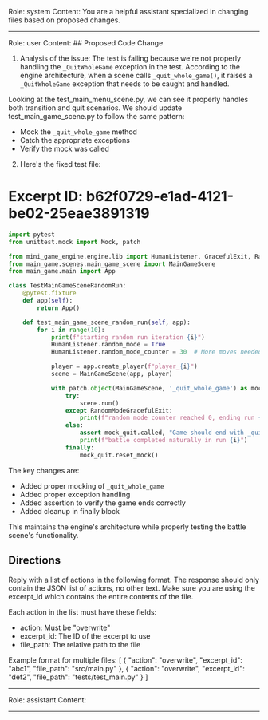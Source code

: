 Role: system
Content: You are a helpful assistant specialized in changing files based on proposed changes.
__________________
Role: user
Content: ## Proposed Code Change
1. Analysis of the issue:
The test is failing because we're not properly handling the `_QuitWholeGame` exception in the test. According to the engine architecture, when a scene calls `_quit_whole_game()`, it raises a `_QuitWholeGame` exception that needs to be caught and handled.

Looking at the test_main_menu_scene.py, we can see it properly handles both transition and quit scenarios. We should update test_main_game_scene.py to follow the same pattern:
- Mock the `_quit_whole_game` method
- Catch the appropriate exceptions
- Verify the mock was called

2. Here's the fixed test file:

# Excerpt ID: b62f0729-e1ad-4121-be02-25eae3891319
```python main_game/tests/test_main_game_scene.py
import pytest
from unittest.mock import Mock, patch

from mini_game_engine.engine.lib import HumanListener, GracefulExit, RandomModeGracefulExit
from main_game.scenes.main_game_scene import MainGameScene
from main_game.main import App

class TestMainGameSceneRandomRun:
    @pytest.fixture
    def app(self):
        return App()

    def test_main_game_scene_random_run(self, app):
        for i in range(10):
            print(f"starting random run iteration {i}")
            HumanListener.random_mode = True
            HumanListener.random_mode_counter = 30  # More moves needed for battle scene

            player = app.create_player(f"player_{i}")
            scene = MainGameScene(app, player)

            with patch.object(MainGameScene, '_quit_whole_game') as mock_quit:
                try:
                    scene.run()
                except RandomModeGracefulExit:
                    print(f"random mode counter reached 0, ending run {i}")
                else:
                    assert mock_quit.called, "Game should end with _quit_whole_game being called"
                    print(f"battle completed naturally in run {i}")
                finally:
                    mock_quit.reset_mock()
```

The key changes are:
- Added proper mocking of `_quit_whole_game`
- Added proper exception handling
- Added assertion to verify the game ends correctly
- Added cleanup in finally block

This maintains the engine's architecture while properly testing the battle scene's functionality.

## Directions
Reply with a list of actions in the following format. The response should only contain the JSON list of actions, no other text.
Make sure you are using the excerpt_id which contains the entire contents of the file.

Each action in the list must have these fields:
- action: Must be "overwrite"
- excerpt_id: The ID of the excerpt to use
- file_path: The relative path to the file

Example format for multiple files:
[
    {
        "action": "overwrite",
        "excerpt_id": "abc1",
        "file_path": "src/main.py"
    },
    {
        "action": "overwrite",
        "excerpt_id": "def2",
        "file_path": "tests/test_main.py"
    }
]
__________________
Role: assistant
Content: 
__________________
